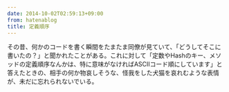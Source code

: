 ```yaml
---
date: 2014-10-02T02:59:13+09:00
from: hatenablog
title: 定義順序
---
```


<p>その昔、何かのコードを書く瞬間をたまたま同僚が見ていて、「どうしてそこに書いたの？」と聞かれたことがある。これに対して「定数やHashのキー、メソッドの定義順序なんかは、特に意味がなければASCIIコード順にしています」と答えたときの、相手の何か物哀しそうな、怪我をした犬猫を哀れむような表情が、未だに忘れられないでいる。</p>

